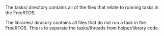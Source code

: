 The tasks/ directory contains all of the files that relate to running tasks in the FreeRTOS.

The libraries/ diracory contains all files that do not run a task in the FreeRTOS. This is to separate the tasks/threads from helper/library code.